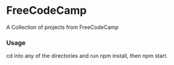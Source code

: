 # FreeCodeCamp
A Collection of projects from FreeCodeCamp

### Usage
cd into any of the directories and run npm install, then npm start.
